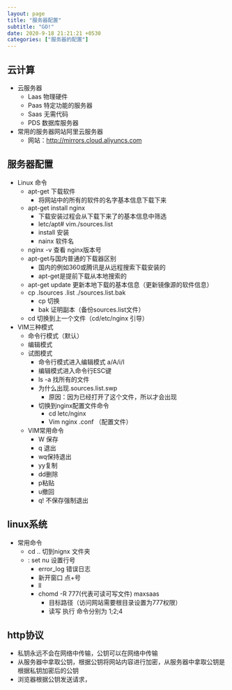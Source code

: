 ```yaml
---
layout: page
title: "服务器配置"
subtitle: "GO!"
date: 2020-9-18 21:21:21 +0530
categories: ["服务器的配置"]
---
```


## 云计算

- 云服务器
    - Laas 物理硬件
    - Paas 特定功能的服务器
    - Saas 无需代码
    - PDS 数据库服务器
- 常用的服务器网站阿里云服务器
    - 网站：http://mirrors.cloud.aliyuncs.com

## 服务器配置

- Linux 命令
    - apt-get 下载软件
        - 将网站中的所有的软件的名字基本信息下载下来
    - apt-get install nginx
        - 下载安装过程会从下载下来了的基本信息中筛选
        - letc/apt# vim./sources.list
        - install 安装
        - nainx 软件名
    - nginx -v 查看 nginx版本号
    - apt-get与国内普通的下载器区别
        - 国内的例如360或腾讯是从远程搜索下载安装的
        - apt-get是提前下载从本地搜索的
    - apt-get update 更新本地下载的基本信息（更新镜像源的软件信息）
    - cp .lsources .list ./sources.list.bak 
        - cp 切换
        - bak 证明副本（备份sources.list文件）
    - cd 切换到上一个文件（cd/etc/nginx 引导）
- VIM三种模式
    - 命令行模式（默认）
    - 编辑模式
    - 试图模式
       - 命令行模式进入编辑模式 a/A/i/I
       - 编辑模式进入命令行ESC键
       - ls -a 找所有的文件
        - 为什么出现.sources.list.swp 
            - 原因：因为已经打开了这个文件，所以才会出现
        - 切换到nginx配置文件命令
            - cd letc/nginx
            - Vim nginx .conf （配置文件）
    - VIM常用命令
        - W 保存
        - q 退出
        - wq保持退出
        - yy复制
        - dd删除
        - p粘贴
        - u撤回
        - q! 不保存强制退出

## linux系统
- 常用命令
    - cd .. 切到nignx 文件夹
    - : set nu 设置行号
        - error_log 错误日志
        - 新开窗口 点+号
        - ll 
        - chomd -R 777(代表可读可写文件) maxsaas
            - 目标路径（访问网站需要根目录设置为777权限）
            - 读写 执行 命令分别为 1;2;4

## http协议
- 私钥永远不会在网络中传输，公钥可以在网络中传输
- 从服务器中拿取公钥，根据公钥将网站内容进行加密，从服务器中拿取公钥是根据私钥加密后的公钥
- 浏览器根据公钥发送请求，